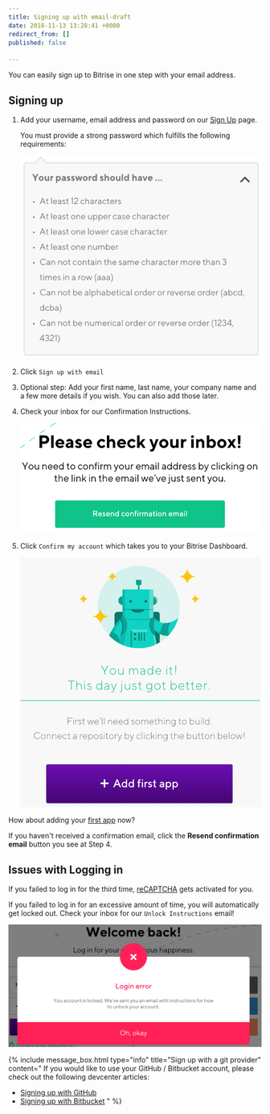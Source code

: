 ```yaml
---
title: Signing up with email-draft
date: 2018-11-13 13:28:41 +0000
redirect_from: []
published: false

---
```

You can easily sign up to Bitrise in one step with your email address.

## Signing up

1. Add your username, email address and password on our [Sign Up](https://app.bitrise.io/users/sign_up) page.

   You must provide a strong password which fulfills the following requirements:

   ![](/img/your-password-should-have-1.png)
2. Click `Sign up with email`
3. Optional step: Add your first name, last name, your company name and a few more details if you wish. You can also add those later.
4. Check your inbox for our Confirmation Instructions.

   ![](/img/check-your-inbox.png)
5. Click `Confirm my account` which takes you to your Bitrise Dashboard.

   ![](/img/add-your-first-app.png)

How about adding your [first app](/getting-started/adding-a-new-app/index/) now?

If you haven't received a confirmation email, click the **Resend confirmation email** button you see at Step 4.

## Issues with Logging in

If you failed to log in for the third time, [reCAPTCHA](https://developers.google.com/recaptcha/) gets activated for you.

If you failed to log in for an excessive amount of time, you will automatically get locked out. Check your inbox for our `Unlock Instructions` email!

![](/img/lockedout.png)

{% include message_box.html type="info" title="Sign up with a git provider" content=" If you would like to use your GitHub / Bitbucket account, please check out the following devcenter articles:

* [Signing up with GitHub](/getting-started/signing-up/signing-up-with-github)
* [Signing up with Bitbucket](/getting-started/signing-up/signing-up-with-bitbucket) " %}
